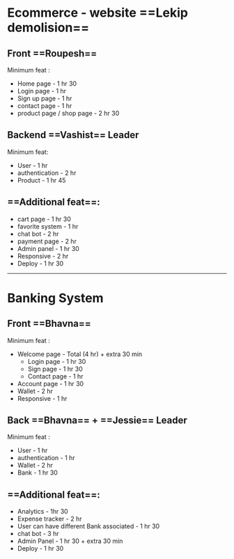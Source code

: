 # Ecommerce - website ==Lekip demolision==
## Front ==Roupesh==
Minimum feat :
- Home page - 1 hr 30 
- Login page - 1 hr 
- Sign up page - 1 hr
- contact page - 1 hr
- product page / shop page  - 2 hr  30

## Backend ==Vashist== Leader
 Minimum feat:
- User - 1 hr
- authentication - 2 hr
- Product - 1 hr 45

## ==Additional feat==:
- cart page - 1 hr 30
- favorite system  - 1 hr
- chat bot - 2 hr
- payment page - 2 hr
- Admin panel - 1 hr 30
- Responsive - 2 hr
- Deploy  - 1 hr 30 

***

# Banking System 
## Front ==Bhavna==
Minimum feat :
- Welcome page - Total (4 hr) + extra 30 min
	- Login page - 1 hr 30
	- Sign page - 1 hr 30
	- Contact page - 1 hr
- Account page -  1 hr 30
- Wallet - 2 hr
- Responsive - 1 hr
## Back ==Bhavna== + ==Jessie== Leader
Minimum feat :
- User - 1 hr
- authentication - 1 hr
- Wallet  - 2 hr
- Bank - 1 hr 30

## ==Additional feat==:
- Analytics - 1hr 30
- Expense tracker - 2 hr
-  User can have different Bank associated - 1 hr 30
- chat bot - 3 hr
- Admin Panel - 1 hr 30 + extra 30 min
- Deploy  - 1 hr 30 